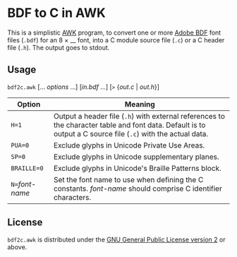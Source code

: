 # BDF to C in AWK

This is a simplistic [AWK](http://awklang.org/) program, to convert one or more [Adobe BDF](https://www.adobe.com/content/dam/Adobe/en/devnet/font/pdfs/5005.BDF_Spec.pdf) font files (`.bdf`) for an 8 × \_\_ font, into a C module source file (`.c`) or a C header file (`.h`).  The output goes to stdout.

## Usage

`bdf2c.awk` [... _options_ ...] [_in.bdf_ ...] [`>` {_out.c_ | _out.h_}]

| Option          | Meaning 
| --------------- | -------
| `H=1`           | Output a header file (`.h`) with external references to the character table and font data.  Default is to output a C source file (`.c`) with the actual data.
| `PUA=0`         | Exclude glyphs in Unicode Private Use Areas.
| `SP=0`          | Exclude glyphs in Unicode supplementary planes.
| `BRAILLE=0`     | Exclude glyphs in Unicode's Braille Patterns block.
| `N=`_font-name_ | Set the font name to use when defining the C constants.  _font-name_ should comprise C identifier characters.

## License

`bdf2c.awk` is distributed under the [GNU General Public License version 2](LICENSE) or above.
